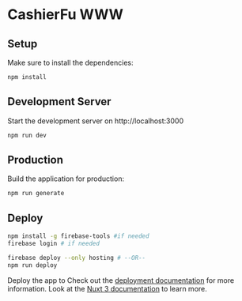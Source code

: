 # CashierFu WWW

## Setup

Make sure to install the dependencies:

```bash
npm install
```

## Development Server

Start the development server on http://localhost:3000

```bash
npm run dev
```

## Production

Build the application for production:

```bash
npm run generate
```

## Deploy

```bash
npm install -g firebase-tools #if needed
firebase login # if needed

firebase deploy --only hosting # --OR--
npm run deploy
```

Deploy the app to 
Check out the [deployment documentation](https://nuxt.com/docs/getting-started/deployment) for more information.
Look at the [Nuxt 3 documentation](https://nuxt.com/docs/getting-started/introduction) to learn more.